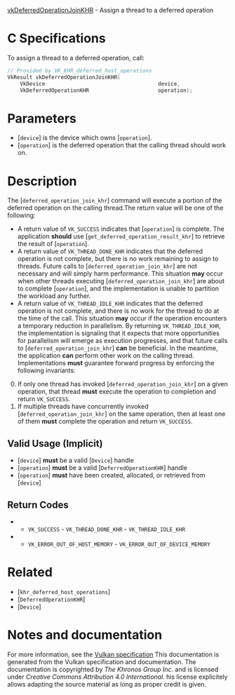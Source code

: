 [vkDeferredOperationJoinKHR](https://www.khronos.org/registry/vulkan/specs/1.3-extensions/man/html/vkDeferredOperationJoinKHR.html) - Assign a thread to a deferred operation

# C Specifications
To assign a thread to a deferred operation, call:
```c
// Provided by VK_KHR_deferred_host_operations
VkResult vkDeferredOperationJoinKHR(
    VkDevice                                    device,
    VkDeferredOperationKHR                      operation);
```

# Parameters
- [`device`] is the device which owns [`operation`].
- [`operation`] is the deferred operation that the calling thread should work on.

# Description
The [`deferred_operation_join_khr`] command will execute a portion of the
deferred operation on the calling thread.The return value will be one of the following:
- A return value of `VK_SUCCESS` indicates that [`operation`] is complete. The application  **should**  use [`get_deferred_operation_result_khr`] to retrieve the result of [`operation`].
- A return value of `VK_THREAD_DONE_KHR` indicates that the deferred operation is not complete, but there is no work remaining to assign to threads. Future calls to [`deferred_operation_join_khr`] are not necessary and will simply harm performance. This situation  **may**  occur when other threads executing [`deferred_operation_join_khr`] are about to complete [`operation`], and the implementation is unable to partition the workload any further.
- A return value of `VK_THREAD_IDLE_KHR` indicates that the deferred operation is not complete, and there is no work for the thread to do at the time of the call. This situation  **may**  occur if the operation encounters a temporary reduction in parallelism. By returning `VK_THREAD_IDLE_KHR`, the implementation is signaling that it expects that more opportunities for parallelism will emerge as execution progresses, and that future calls to [`deferred_operation_join_khr`] **can**  be beneficial. In the meantime, the application  **can**  perform other work on the calling thread.
Implementations  **must**  guarantee forward progress by enforcing the following
invariants:
0. If only one thread has invoked [`deferred_operation_join_khr`] on a given operation, that thread  **must**  execute the operation to completion and return `VK_SUCCESS`.
1. If multiple threads have concurrently invoked [`deferred_operation_join_khr`] on the same operation, then at least one of them  **must**  complete the operation and return `VK_SUCCESS`.

## Valid Usage (Implicit)
-  [`device`] **must**  be a valid [`Device`] handle
-  [`operation`] **must**  be a valid [`DeferredOperationKHR`] handle
-  [`operation`] **must**  have been created, allocated, or retrieved from [`device`]

## Return Codes
*   - `VK_SUCCESS`  - `VK_THREAD_DONE_KHR`  - `VK_THREAD_IDLE_KHR` 
*   - `VK_ERROR_OUT_OF_HOST_MEMORY`  - `VK_ERROR_OUT_OF_DEVICE_MEMORY`

# Related
- [`khr_deferred_host_operations`]
- [`DeferredOperationKHR`]
- [`Device`]

# Notes and documentation
For more information, see the [Vulkan specification](https://www.khronos.org/registry/vulkan/specs/1.3-extensions/html/vkspec.html)
This documentation is generated from the Vulkan specification and documentation.
The documentation is copyrighted by *The Khronos Group Inc.* and is licensed under *Creative Commons Attribution 4.0 International*.
his license explicitely allows adapting the source material as long as proper credit is given.
        